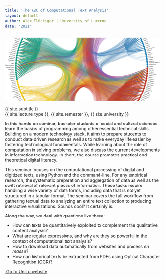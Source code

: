 ```yaml
---
title: 'The ABC of Computational Text Analysis'
layout: default
author: Alex Flückiger | University of Lucerne
date: "2021"
---
```


![Country mentions in Speeches at the United Nation's General Debate](_images/background.png)

<div class="course-title">{{ site.subtitle }}</div>
<div class="course-info">{{ site.lecture_type }}, {{ site.semester }}, {{ site.university }}</div>

In this hands-on seminar, bachelor students of social and cultural sciences learn the basics of programming among other essential technical skills. Building on a modern technology stack, it aims to prepare students to conduct data-driven research as well as to make everyday life easier by fostering technological fundamentals. While learning about the role of computation in solving problems, we also discuss the current developments in information technology. In short, the course promotes practical and theoretical digital literacy.



This seminar focuses on the computational processing of digital and digitized texts, using Python and the command-line. For any empirical research, the systematic preparation and aggregation of data as well as the swift retrieval of relevant pieces of information. These tasks require handling a wide variety of data forms, including data that is not yet structured in a tabular format. The seminar covers the full workflow from gathering textual data to analyzing an entire text collection to producing interactive visualizations. Sounds cool? It certainly is.



Along the way, we deal with questions like these:

* How can texts be quantitatively exploited to complement the qualitative content analysis?
* What are regular expressions, and why are they so powerful in the context of computational text analysis?
* How to download data automatically from websites and process *en masse*?
* How can historical texts be extracted from PDFs using Optical Character Recognition (OCR)?

[<i class="fas fa-external-link-alt"></i> Go to UniLu website](https://portal.unilu.ch/details?code=FS211368)

<div style="page-break-after: always"></div>
<div style="page-break-before: always;"></div>
